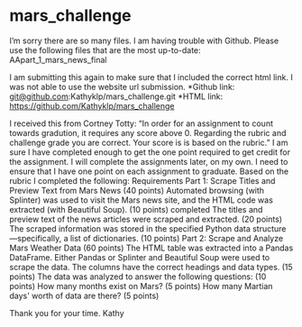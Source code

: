 # mars_challenge

I’m sorry there are so many files. I am having trouble with Github.
Please use the following files that are the most up-to-date:
AApart_1_mars_news_final
 
I am submitting this again to make sure that I included the correct html link. I was not able to use the website url submission.
*Github link:    git@github.com:Kathyklp/mars_challenge.git
*HTML link:   https://github.com/Kathyklp/mars_challenge
 
I received this from Cortney Totty: “In order for an assignment to count towards gradution, it requires any score above 0. Regarding the rubric and challenge grade you are correct. Your score is is based on the rubric.” I am sure I have completed enough to get the one point required to get credit for the assignment. 
I will complete the assignments later, on my own. I need to ensure that I have one point on each assignment to graduate. Based on the rubric I completed the following:
Requirements
Part 1: Scrape Titles and Preview Text from Mars News (40 points)
Automated browsing (with Splinter) was used to visit the Mars news site, and the HTML code was extracted (with Beautiful Soup). (10 points) completed
The titles and preview text of the news articles were scraped and extracted. (20 points)
The scraped information was stored in the specified Python data structure—specifically, a list of dictionaries. (10 points)
Part 2: Scrape and Analyze Mars Weather Data (60 points)
The HTML table was extracted into a Pandas DataFrame. Either Pandas or Splinter and Beautiful Soup were used to scrape the data. The columns have the correct headings and data types. (15 points)
The data was analyzed to answer the following questions: (10 points)
How many months exist on Mars? (5 points)
How many Martian days' worth of data are there? (5 points)

Thank you for your time. Kathy

